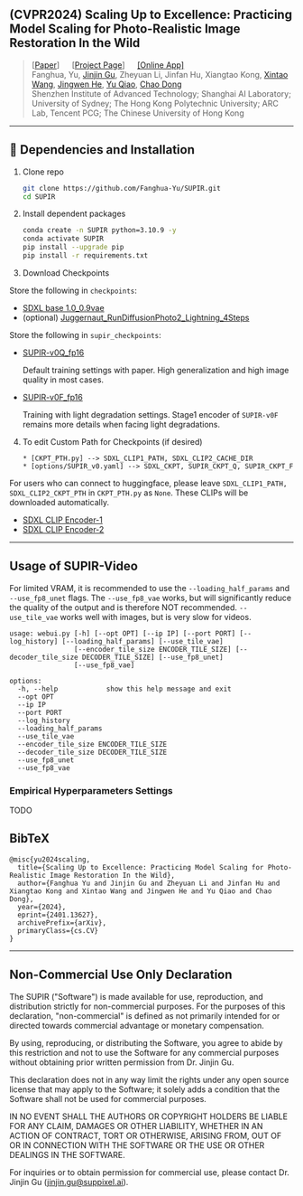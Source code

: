 ## (CVPR2024) Scaling Up to Excellence: Practicing Model Scaling for Photo-Realistic Image Restoration In the Wild

> [[Paper](https://arxiv.org/abs/2401.13627)] &emsp; [[Project Page](http://supir.xpixel.group/)] &emsp; [[Online App]](https://supir.suppixel.ai/home) <br>
> Fanghua, Yu, [Jinjin Gu](https://www.jasongt.com/), Zheyuan Li, Jinfan Hu, Xiangtao Kong, [Xintao Wang](https://xinntao.github.io/), [Jingwen He](https://scholar.google.com.hk/citations?user=GUxrycUAAAAJ), [Yu Qiao](https://scholar.google.com.hk/citations?user=gFtI-8QAAAAJ), [Chao Dong](https://scholar.google.com.hk/citations?user=OSDCB0UAAAAJ) <br>
> Shenzhen Institute of Advanced Technology; Shanghai AI Laboratory; University of Sydney; The Hong Kong Polytechnic University; ARC Lab, Tencent PCG; The Chinese University of Hong Kong <br>


---
## 🔧 Dependencies and Installation

1. Clone repo
    ```bash
    git clone https://github.com/Fanghua-Yu/SUPIR.git
    cd SUPIR
    ```

2. Install dependent packages
    ```bash
    conda create -n SUPIR python=3.10.9 -y
    conda activate SUPIR
    pip install --upgrade pip
    pip install -r requirements.txt
    ```

3. Download Checkpoints

Store the following in `checkpoints`:
  
* [SDXL base 1.0_0.9vae](https://huggingface.co/stabilityai/stable-diffusion-xl-base-1.0/blob/main/sd_xl_base_1.0_0.9vae.safetensors)
* (optional) [Juggernaut_RunDiffusionPhoto2_Lightning_4Steps](https://huggingface.co/RunDiffusion/Juggernaut-XL-Lightning/blob/main/Juggernaut_RunDiffusionPhoto2_Lightning_4Steps.safetensors)

Store the following in `supir_checkpoints`:

* [SUPIR-v0Q_fp16](https://huggingface.co/Kijai/SUPIR_pruned/blob/main/SUPIR-v0Q_fp16.safetensors)
    
    Default training settings with paper. High generalization and high image quality in most cases.

* [SUPIR-v0F_fp16](https://huggingface.co/Kijai/SUPIR_pruned/blob/main/SUPIR-v0F_fp16.safetensors)

    Training with light degradation settings. Stage1 encoder of `SUPIR-v0F` remains more details when facing light degradations.

4. To edit Custom Path for Checkpoints (if desired)
    ```
    * [CKPT_PTH.py] --> SDXL_CLIP1_PATH, SDXL_CLIP2_CACHE_DIR 
    * [options/SUPIR_v0.yaml] --> SDXL_CKPT, SUPIR_CKPT_Q, SUPIR_CKPT_F
    ```
  For users who can connect to huggingface, please leave `SDXL_CLIP1_PATH, SDXL_CLIP2_CKPT_PTH` in `CKPT_PTH.py` as `None`. These CLIPs will be downloaded automatically. 
  
  * [SDXL CLIP Encoder-1](https://huggingface.co/openai/clip-vit-large-patch14)
  * [SDXL CLIP Encoder-2](https://huggingface.co/laion/CLIP-ViT-bigG-14-laion2B-39B-b160k)
---

## Usage of SUPIR-Video

For limited VRAM, it is recommended to use the `--loading_half_params` and `--use_fp8_unet` flags. The `--use_fp8_vae` works,
but will significantly reduce the quality of the output and is therefore NOT recommended. 
`--use_tile_vae` works well with images, but is very slow for videos.

```Shell
usage: webui.py [-h] [--opt OPT] [--ip IP] [--port PORT] [--log_history] [--loading_half_params] [--use_tile_vae]
                [--encoder_tile_size ENCODER_TILE_SIZE] [--decoder_tile_size DECODER_TILE_SIZE] [--use_fp8_unet]
                [--use_fp8_vae]

options:
  -h, --help            show this help message and exit
  --opt OPT
  --ip IP
  --port PORT
  --log_history
  --loading_half_params
  --use_tile_vae
  --encoder_tile_size ENCODER_TILE_SIZE
  --decoder_tile_size DECODER_TILE_SIZE
  --use_fp8_unet
  --use_fp8_vae
```

### Empirical Hyperparameters Settings
TODO


## BibTeX
    @misc{yu2024scaling,
      title={Scaling Up to Excellence: Practicing Model Scaling for Photo-Realistic Image Restoration In the Wild}, 
      author={Fanghua Yu and Jinjin Gu and Zheyuan Li and Jinfan Hu and Xiangtao Kong and Xintao Wang and Jingwen He and Yu Qiao and Chao Dong},
      year={2024},
      eprint={2401.13627},
      archivePrefix={arXiv},
      primaryClass={cs.CV}
    }


---
## Non-Commercial Use Only Declaration
The SUPIR ("Software") is made available for use, reproduction, and distribution strictly for non-commercial purposes. For the purposes of this declaration, "non-commercial" is defined as not primarily intended for or directed towards commercial advantage or monetary compensation.

By using, reproducing, or distributing the Software, you agree to abide by this restriction and not to use the Software for any commercial purposes without obtaining prior written permission from Dr. Jinjin Gu.

This declaration does not in any way limit the rights under any open source license that may apply to the Software; it solely adds a condition that the Software shall not be used for commercial purposes.

IN NO EVENT SHALL THE AUTHORS OR COPYRIGHT HOLDERS BE LIABLE FOR ANY CLAIM, DAMAGES OR OTHER LIABILITY, WHETHER IN AN ACTION OF CONTRACT, TORT OR OTHERWISE, ARISING FROM, OUT OF OR IN CONNECTION WITH THE SOFTWARE OR THE USE OR OTHER DEALINGS IN THE SOFTWARE.

For inquiries or to obtain permission for commercial use, please contact Dr. Jinjin Gu (jinjin.gu@suppixel.ai).
